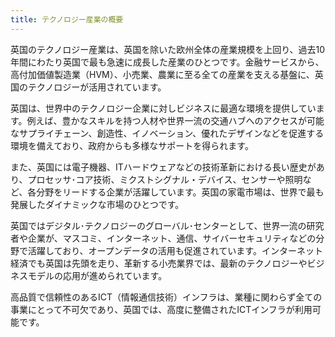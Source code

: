 ```yaml
---
title: テクノロジー産業の概要
---
```


英国のテクノロジー産業は、英国を除いた欧州全体の産業規模を上回り、過去10年間にわたり英国で最も急速に成長した産業のひとつです。金融サービスから、高付加価値製造業（HVM）、小売業、農業に至る全ての産業を支える基盤に、英国のテクノロジーが活用されています。

英国は、世界中のテクノロジー企業に対しビジネスに最適な環境を提供しています。例えば、豊かなスキルを持つ人材や世界一流の交通ハブへのアクセスが可能なサプライチェーン、創造性、イノベーション、優れたデザインなどを促進する環境を備えており、政府からも多様なサポートを得られます。

また、英国には電子機器、ITハードウェアなどの技術革新における長い歴史があり、プロセッサ･コア技術、ミクストシグナル・デバイス、センサーや照明など、各分野をリードする企業が活躍しています。英国の家電市場は、世界で最も発展したダイナミックな市場のひとつです。

英国ではデジタル･テクノロジーのグローバル･センターとして、世界一流の研究者や企業が、マスコミ、インターネット、通信、サイバーセキュリティなどの分野で活躍しており、オープンデータの活用も促進されています。インターネット経済でも英国は先頭を走り、革新する小売業界では、最新のテクノロジーやビジネスモデルの応用が進められています。

高品質で信頼性のあるICT（情報通信技術）インフラは、業種に関わらず全ての事業にとって不可欠であり、英国では、高度に整備されたICTインフラが利用可能です。
